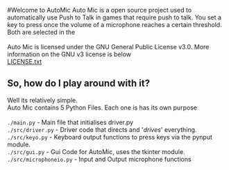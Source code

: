 #Welcome to AutoMic
Auto Mic is a open source project used to automatically use Push to Talk in games that require push to talk. You set a 
key to press once the volume of a microphone reaches a certain threshold. Both are selected in the 
<br>
<br>
Auto Mic is licensed under the GNU General Public License v3.0. More information on the GNU v3 license is 
below<br>
[LICENSE.txt](./LICENSE.txt)
<br>
## So, how do I play around with it?

Well its relatively simple.
<br>
Auto Mic contains 5 Python Files. Each one is has its own purpose <br> 
<br>
`./main.py` - Main file that initialises driver.py <br>
`./src/driver.py` - Driver code that directs and '_drives_' everything. <br>
`./src/keyo.py` - Keyboard output functions to press keys via the pynput module. <br>
`./src/gui.py` - Gui Code for AutoMic, uses the tkinter module. <br>
`./src/microphoneio.py` - Input and Output microphone functions

